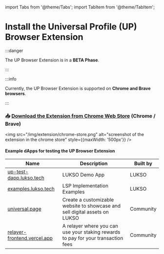 import Tabs from '@theme/Tabs';
import TabItem from '@theme/TabItem';

# Install the Universal Profile (UP) Browser Extension

:::danger

The UP Browser Extension is in a **BETA Phase**.

:::

:::info

Currently, the UP Browser Extension is supported on **Chrome and Brave browsers**.

:::

### :inbox_tray: **[Download the Extension from Chrome Web Store](https://chrome.google.com/webstore/detail/universal-profiles/abpickdkkbnbcoepogfhkhennhfhehfn) (Chrome / Brave)**

<div style={{textAlign: 'center'}}>

<img src="/img/extension/chrome-store.png" alt="screenshot of the extension in the chrome store" style={{maxWidth: '500px'}} />

</div>

#### Example dApps for testing the UP Browser Extension

| Name                                                                | Description                                                                       | Built by  |
| ------------------------------------------------------------------- | --------------------------------------------------------------------------------- | --------- |
| [up-test-dapp.lukso.tech](https://up-test-dapp.lukso.tech)          | LUKSO Demo App                                                                    | LUKSO     |
| [examples.lukso.tech](https://examples.lukso.tech)                  | LSP Implementation Examples                                                       | LUKSO     |
| [universal.page](https://universal.page/)                           | Create a customizable website to showcase and sell digital assets on LUKSO        | Community |
| [relayer-frontend.vercel.app](https://relayer-frontend.vercel.app/) | A relayer where you can use your staking rewards to pay for your transaction fees | Community |
